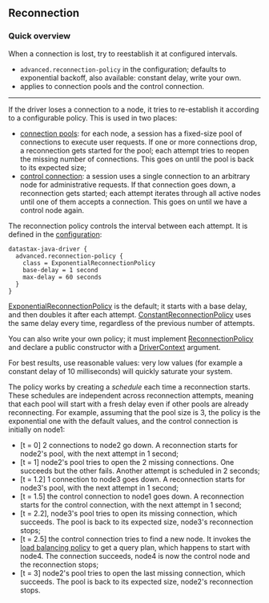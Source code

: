 <!--
Licensed to the Apache Software Foundation (ASF) under one
or more contributor license agreements.  See the NOTICE file
distributed with this work for additional information
regarding copyright ownership.  The ASF licenses this file
to you under the Apache License, Version 2.0 (the
"License"); you may not use this file except in compliance
with the License.  You may obtain a copy of the License at

  http://www.apache.org/licenses/LICENSE-2.0

Unless required by applicable law or agreed to in writing,
software distributed under the License is distributed on an
"AS IS" BASIS, WITHOUT WARRANTIES OR CONDITIONS OF ANY
KIND, either express or implied.  See the License for the
specific language governing permissions and limitations
under the License.
-->

## Reconnection

### Quick overview

When a connection is lost, try to reestablish it at configured intervals.

* `advanced.reconnection-policy` in the configuration; defaults to exponential backoff, also
  available: constant delay, write your own.
* applies to connection pools and the control connection.

-----

If the driver loses a connection to a node, it tries to re-establish it according to a configurable
policy. This is used in two places:

* [connection pools](../pooling/): for each node, a session has a fixed-size pool of connections to
  execute user requests. If one or more connections drop, a reconnection gets started for the pool;
  each attempt tries to reopen the missing number of connections. This goes on until the pool is
  back to its expected size;
* [control connection](../control_connection/): a session uses a single connection to an arbitrary
  node for administrative requests. If that connection goes down, a reconnection gets started; each
  attempt iterates through all active nodes until one of them accepts a connection. This goes on
  until we have a control node again.

The reconnection policy controls the interval between each attempt. It is defined in the
[configuration](../configuration/):

```
datastax-java-driver {
  advanced.reconnection-policy {
    class = ExponentialReconnectionPolicy
    base-delay = 1 second
    max-delay = 60 seconds
  }
}
```

[ExponentialReconnectionPolicy] is the default; it starts with a base delay, and then doubles it
after each attempt. [ConstantReconnectionPolicy] uses the same delay every time, regardless of the
previous number of attempts. 

You can also write your own policy; it must implement [ReconnectionPolicy] and declare a public
constructor with a [DriverContext] argument. 

For best results, use reasonable values: very low values (for example a constant delay of 10
milliseconds) will quickly saturate your system.

The policy works by creating a *schedule* each time a reconnection starts. These schedules are
independent across reconnection attempts, meaning that each pool will start with a fresh delay even
if other pools are already reconnecting. For example, assuming that the pool size is 3, the policy
is the exponential one with the default values, and the control connection is initially on node1:

* [t = 0] 2 connections to node2 go down. A reconnection starts for node2's pool, with the next
  attempt in 1 second;
* [t = 1] node2's pool tries to open the 2 missing connections. One succeeds but the other fails.
  Another attempt is scheduled in 2 seconds;
* [t = 1.2] 1 connection to node3 goes down. A reconnection starts for node3's pool, with the next
  attempt in 1 second;
* [t = 1.5] the control connection to node1 goes down. A reconnection starts for the control
  connection, with the next attempt in 1 second;
* [t = 2.2], node3's pool tries to open its missing connection, which succeeds. The pool is back to
  its expected size, node3's reconnection stops;
* [t = 2.5] the control connection tries to find a new node. It invokes the
  [load balancing policy](../load_balancing/) to get a query plan, which happens to start with
  node4. The connection succeeds, node4 is now the control node and the reconnection stops;
* [t = 3] node2's pool tries to open the last missing connection, which succeeds. The pool is back
  to its expected size, node2's reconnection stops. 

[ConstantReconnectionPolicy]:    https://docs.datastax.com/en/drivers/java/4.6/com/datastax/oss/driver/internal/core/connection/ConstantReconnectionPolicy.html
[DriverContext]:                 https://docs.datastax.com/en/drivers/java/4.6/com/datastax/oss/driver/api/core/context/DriverContext.html
[ExponentialReconnectionPolicy]: https://docs.datastax.com/en/drivers/java/4.6/com/datastax/oss/driver/internal/core/connection/ExponentialReconnectionPolicy.html
[ReconnectionPolicy]:            https://docs.datastax.com/en/drivers/java/4.6/com/datastax/oss/driver/api/core/connection/ReconnectionPolicy.html
